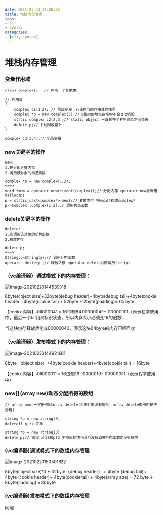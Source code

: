 ```yaml
---
date: 2021-05-13 14:26:52
title: 堆栈内存管理
tags:
- c++
- syntax
categories:
- [c++, syntax]
---
```


# 堆栈内存管理

### 变量作用域

```
class complex{}...// 声明一个复数类

// 作用域
{
	complex c1(1,2); // 局部变量，存储在当前作用域的栈里
	complex *p = new complex(3);// p指向的地址在堆中不会自动销毁
	static complex c2(2,3);// static object 一直到整个程序结束才会销毁
	delete p;// 手动回收指针
}

complex c3(3,4);// 全局变量
```

### new关键字的操作

```
new:
1.先分配足够内存
2.调用该对象的构造函数

complex *p = new complex(1,2);
<==>
void *mem = operator new(sizeof(complex));// 分配内存 operator new会调用malloc(n)
p = static_cast<complex*>(mem);// 转换类型 把void*转成complex*
p->Complex::Complex(1,2);// 调用构造函数
```

### delete关键字的操作

```
delete:
1.先调用该对象的析构函数
2.释放内存

delete p;
<==>
String::~String(p);// 调用析构函数
operator delte(p);// 释放内存 operator delete内部调用free(p)
```

### （vc编译器）调试模式下的内存管理：

![image-20210220144539318](E:\github\notebook\c++\assets\内存管理1.png)

8byte(object size)+32byte(debug header)+4byte(debug tail)+4byte(cookie header)+4byte(cookie tail) = 52byte +12byte(padding)= 64 byte

【cookie内容】:00000041 = 16进制64 00000040+ 00000001（表示程序使用中，最后一个bit用来标识状态，所以内存大小必须是16的倍数）

当这块内存释放后变成00000040，表示这块64byte的内存已经回收

### （vc编译器）发布模式下的内存管理：

![image-20210220144921681](E:\github\notebook\c++\assets\内存管理2.png)

8byte（object size）+4byte(cookie header)+4byte(cookie tail) = 16byte 

【cookie内容】:00000011 = 16进制16 00000010+ 00000001（表示程序使用中）

### new[] (array new)动态分配所得的数组

```
// array new 一定要搭配array delete(如果对象没有指针，array delete能用但是不合理)

string *p = new string[3];
delete[] p;// 正确

string *p = new string[3];
delete p;// 错误 p[1]和p[2]字符串的内存因为没有调用析构函数而没有释放
```

### (vc编译器)调试模式下的数组内存管理

![image-20210220150501822](E:\github\notebook\c++\assets\内存管理3.png)

8byte(object size)*3 + 32byte（debug header） + 4byte (debug tail) + 4byte (cookie header)+ 4byte(cookie tail) + 4byte(array size) = 72 byte + 8byte(padding) = 80byte

### (vc编译器)发布模式下的数组内存管理

同理